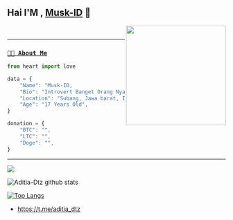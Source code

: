 ## Hai I'M , [Musk-ID](https://github.com/Musk-ID) 👋

<img align='right' src="https://media2.giphy.com/media/Ll22OhMLAlVDb8UQWe/giphy.gif" width="230" /> <br>
_____
### [`🧒🏻 About Me`](https://ferdiz-afk.herokuapp.com)
```js
from heart import love

data = {
    "Name": "Musk-ID,
    "Bio": "Introvert Banget Orang Nya 😜"
    "Location": "Subang, Jawa barat, Indonesia",
    "Age": "17 Years Old",
}

donation = {
    "BTC": "",
    "LTC": "",
    "Doge": "",
}
```
_____

![](https://komarev.com/ghpvc/?username=Musk-ID&color=red)

![Aditia-Dtz github stats](https://github-readme-stats.vercel.app/api?username=Musk-ID&show_icons=true&theme=default)

[![Top Langs](https://github-readme-stats.vercel.app/api/top-langs/?username=Musk-ID&layout=compact)](https://github.com/Musk-ID)

 + https://t.me/aditia_dtz
